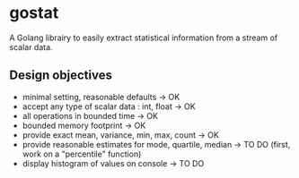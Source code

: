# gostat
A Golang librairy to easily extract statistical information from a stream of scalar data.

## Design objectives 


* minimal setting, reasonable defaults                      ->  OK 
* accept any type of scalar data : int, float               ->  OK 
* all operations in bounded time                            ->  OK 
* bounded memory footprint                                  ->  OK 
* provide exact mean, variance, min, max, count             ->  OK
* provide reasonable estimates for mode, quartile, median   ->  TO DO (first, work on a "percentile" function)
* display histogram of values on console                    ->  TO DO 